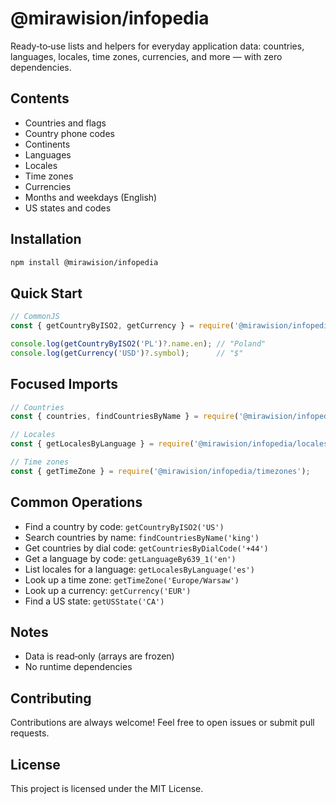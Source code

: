 # @mirawision/infopedia

Ready‑to‑use lists and helpers for everyday application data: countries, languages, locales, time zones, currencies, and more — with zero dependencies.

## Contents

- Countries and flags
- Country phone codes
- Continents
- Languages
- Locales
- Time zones
- Currencies
- Months and weekdays (English)
- US states and codes

## Installation

```bash
npm install @mirawision/infopedia
```

## Quick Start

```ts
// CommonJS
const { getCountryByISO2, getCurrency } = require('@mirawision/infopedia');

console.log(getCountryByISO2('PL')?.name.en); // "Poland"
console.log(getCurrency('USD')?.symbol);      // "$"
```

## Focused Imports

```ts
// Countries
const { countries, findCountriesByName } = require('@mirawision/infopedia/countries');

// Locales
const { getLocalesByLanguage } = require('@mirawision/infopedia/locales');

// Time zones
const { getTimeZone } = require('@mirawision/infopedia/timezones');
```

## Common Operations

- Find a country by code: `getCountryByISO2('US')`
- Search countries by name: `findCountriesByName('king')`
- Get countries by dial code: `getCountriesByDialCode('+44')`
- Get a language by code: `getLanguageBy639_1('en')`
- List locales for a language: `getLocalesByLanguage('es')`
- Look up a time zone: `getTimeZone('Europe/Warsaw')`
- Look up a currency: `getCurrency('EUR')`
- Find a US state: `getUSState('CA')`

## Notes

- Data is read‑only (arrays are frozen)
- No runtime dependencies

## Contributing

Contributions are always welcome! Feel free to open issues or submit pull requests.

## License

This project is licensed under the MIT License.
